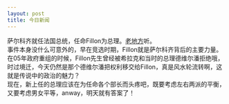 ```yaml
---
layout: post
title: 今日新闻
---
```


<p>萨尔科齐就任法国总统，任命Fillon为总理。<a href="http://www.francaisblog.com.cn/node/579">老地方</a>听。<br />
事件本身没什么可意外的，早在竞选时期，Fillon就是萨尔科齐背后的主要力量。<br />
在05年政府重组的时候，Fillon先生曾经被希拉克和当时的总理德维尔潘拒绝哦，时过境迁，今天仍然是那个德维尔潘把权利移交给Fillon，真是风水轮流转啊，这就是传说中的政治的魅力？<br />
现在，新上任的总理应该在为任命各个部长而头疼吧，既要考虑左右两派的平衡，又要考虑男女平等，anway，明天就有答案了！</p>
